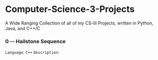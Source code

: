 # Computer-Science-3-Projects
A Wide Ranging Collection of all of my CS-III Projects, written in Python, Java, and C++/C

### 0 -- Hailstone Sequence

`Language`: `C++`
`Description`: 
